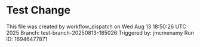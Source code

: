 # Test Change
This file was created by workflow_dispatch on Wed Aug 13 18:50:26 UTC 2025
Branch: test-branch-20250813-185026
Triggered by: jmcmenamy
Run ID: 16946477871
